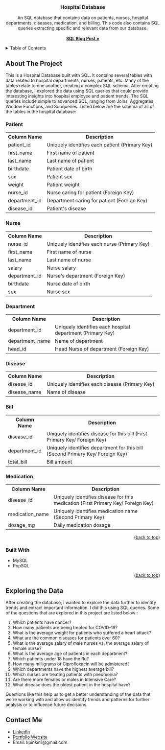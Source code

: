 
<!-- PROJECT LOGO -->
<br />
<div align="center">

  <h3 align="center">Hospital Database</h3>

  <p align="center">
    An SQL database that contains data on patients, nurses, hospital departments, diseases, medication, and billing. This code also contains SQL queries extracting specific and relevant data from our database.
    <br />
    <br />
    <a href="https://medium.com/@kpinkin1/a-comprehensive-guide-to-sql-for-beginners-creating-a-database-fc6f7205235e"><strong>SQL Blog Post »</strong></a>
    <br />
    
    
</div>

<!-- TABLE OF CONTENTS -->
<details>
  <summary>Table of Contents</summary>
  <ol>
    <li>
      About The Project
      <ul>
        <li>Built With</li>
      </ul>
    </li>
    <li>Exploring the Data</li>
    <li>Contact Me</a></li>
  </ol>
</details>



<!-- ABOUT THE PROJECT -->

## About The Project


This is a Hospital Database built with SQL. It contains several tables with data related to hospital departments, nurses, patients, etc. Many of the tables relate to one another, creating a complex SQL schema. After creating the database, I explored the data using SQL queries that could provide interesting insights into hospital employee and patient trends. The SQL queries include simple to advanced SQL, ranging from Joins, Aggregates, Window Functions, and Subqueries. Listed below are the schema of all of the tables in the hospital database: 

<h3>Patient</h3>
<table>
  <tr>
    <th>Column Name</th>
    <th>Description</th> 
  </tr>
  <tr>
    <td>patient_id</td>
    <td>Uniquely identifies each patient (Primary Key)</td> 
  </tr>
  <tr>
    <td>first_name</td>
    <td>First name of patient</td> 
  </tr>
  <tr>
    <td>last_name</td>
    <td>Last name of patient</td> 
  </tr>
  <tr>
    <td>birthdate</td>
    <td>Patient date of birth</td> 
  </tr>
  <tr>
    <td>sex</td>
    <td>Patient sex</td> 
  </tr>
  <tr>
    <td>weight</td>
    <td>Patient weight</td> 
  </tr>
  <tr>
    <td>nurse_id</td>
    <td>Nurse caring for patient (Foreign Key)</td> 
  </tr>
  <tr>
    <td>department_id</td>
    <td>Department caring for patient (Foreign Key)</td> 
  </tr>
  <tr>
    <td>disease_id</td>
    <td>Patient's disease</td> 
  </tr>
</table>

<h3>Nurse</h3>
<table>
  <tr>
    <th>Column Name</th>
    <th>Description</th> 
  </tr>
  <tr>
    <td>nurse_id</td>
    <td>Uniquely identifies each nurse (Primary Key)</td> 
  </tr>
  <tr>
    <td>first_name</td>
    <td>First name of nurse</td> 
  </tr>
  <tr>
    <td>last_name</td>
    <td>Last name of nurse</td> 
  </tr>
  <tr>
    <td>salary</td>
    <td>Nurse salary</td> 
  </tr>
  <tr>
    <td>department_id</td>
    <td>Nurse's department (Foreign Key)</td> 
  </tr>
  <tr>
  <tr>
    <td>birthdate</td>
    <td>Nurse date of birth</td> 
  </tr>
  <tr>
    <td>sex</td>
    <td>Nurse sex</td> 
  </tr>
</table>
<h3>Department</h3>
<table>
  <tr>
    <th>Column Name</th>
    <th>Description</th> 
  </tr>
  <tr>
    <td>department_id</td>
    <td>Uniquely identifies each hospital department (Primary Key)</td> 
  </tr>
  <tr>
    <td>department_name</td>
    <td>Name of department</td> 
  </tr>
  <tr>
    <td>head_id</td>
    <td>Head Nurse of department (Foreign Key)</td> 
  </tr>
</table>

<h3>Disease</h3>
<table>
  <tr>
    <th>Column Name</th>
    <th>Description</th> 
  </tr>
  <tr>
    <td>disease_id</td>
    <td>Uniquely identifies each disease (Primary Key)</td> 
  </tr>
  <tr>
    <td>disease_name</td>
    <td>Name of disease</td> 
  </tr>
</table>

<h3>Bill</h3>
<table>
  <tr>
    <th>Column Name</th>
    <th>Description</th> 
  </tr>
  <tr>
    <td>disease_id</td>
    <td>Uniquely identifies disease for this bill (First Primary Key/ Foreign Key)</td> 
  </tr>
  <tr>
    <td>department_id</td>
    <td>Uniquely identifies department for this bill (Second Primary Key/ Foreign Key)</td> 
  </tr>
   <tr>
    <td>total_bill</td>
    <td>Bill amount</td> 
  </tr>
</table>

<h3>Medication</h3>
<table>
  <tr>
    <th>Column Name</th>
    <th>Description</th> 
  </tr>
  <tr>
    <td>disease_id</td>
    <td>Uniquely identifies disease for this medication (First Primary Key/ Foreign Key)</td> 
  </tr>
  <tr>
    <td>medication_name</td>
    <td>Uniquely identifies medication name (Second Primary Key)</td> 
  </tr>
   <tr>
    <td>dosage_mg</td>
    <td>Daily medication dosage</td> 
  </tr>
</table>
<div id="about-the-project"></div>

<p align="right">(<a href="#top">back to top</a>)</p>


### Built With

* MySQL
* PopSQL


<p align="right">(<a href="#top">back to top</a>)</p>

<!-- QUERY EXAMPLES -->
## Exploring the Data

After creating the database, I wanted to explore the data further to identify trends and extract important information. I did this using SQL queries. Some of the questions that are explored in this project are listed below : 
    <ol>
        <li>Which patients have cancer?</li>
        <li>How many patients are being treated for COVID-19?</li>
        <li>What is the average weight for patients who suffered a heart attack?</li>
        <li>What are the common diseases for patients over 60?</li>
        <li>What is the average salary of male nurses vs. the average salary of female nurse?</li>
        <li>What is the average age of patients in each department?</li>
        <li>Which patients under 18 have the flu?</li>
        <li>How many milligrams of Ciprofloxacin will be admistered?</li>
        <li>Which departments have the highest average bill?</li>
        <li>Which nurses are treating patients with pneumonia?</li>
        <li>Are there more females or males in Intensive Care?</li>
        <li>What disease does the oldest patient in the hospital have?</li>
    </ol>
Questions like this help us to get a better understanding of the data that we're working with and allow us identify trends and patterns for further analysis or to influence future decisions.


<!-- CONTACT -->
## Contact Me
<ul>
  <li><a href="https://www.linkedin.com/in/kahlia-pinkins-616599207/">LinkedIn</a></li>
  <li><a href="https://kahliapinkins123.wixsite.com/kahliapinkins">Portfolio Website</a></li>
  <li>Email: kpinkin1@gmail.com</li>
</ul>

